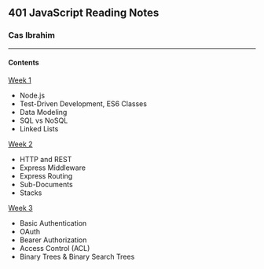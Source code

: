 ## 401 JavaScript Reading Notes
### Cas Ibrahim

***

#### Contents

[Week 1](https://github.com/Ibrahim-401-Advanced-Javascript/401-JS-ReadingNotes/blob/master/Week1.md)
  * Node.js
  * Test-Driven Development, ES6 Classes
  * Data Modeling
  * SQL vs NoSQL
  * Linked Lists
  
[Week 2](https://github.com/Ibrahim-401-Advanced-Javascript/401-JS-ReadingNotes/blob/master/Week2.md)
  * HTTP and REST
  * Express Middleware
  * Express Routing
  * Sub-Documents
  * Stacks

[Week 3](https://github.com/Ibrahim-401-Advanced-Javascript/401-JS-ReadingNotes/blob/master/Week3.md)
  * Basic Authentication
  * OAuth
  * Bearer Authorization
  * Access Control (ACL)
  * Binary Trees & Binary Search Trees
